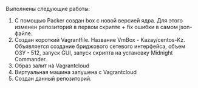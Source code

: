 Выполнены следующие работы:
1. С помощью Packer создан box с новой версией ядра. Для этого изменен репозиторий в первом скрипте + fix ошибки в самом json- файле.
2. Создан  короткий Vagrantfile. Название VmBox - Kazay/centos-Kz. Объявляется создание бриджового сетевого интерфейса, объем ОЗУ - 512, запуск GUI, запуск скрипта на установку Midnight Commander.
4. Образ залит на Vagrantcloud
5. Виртуальная машина запушена с Vagrantcloud
6. Создан данный репозиторий.
